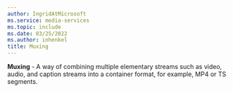 ```yaml
---
author: IngridAtMicrosoft
ms.service: media-services
ms.topic: include
ms.date: 03/25/2022
ms.author: inhenkel
title: Muxing
---
```


**Muxing** - A way of combining multiple elementary streams such as video, audio, and caption streams into a container format, for example, MP4 or TS segments.
